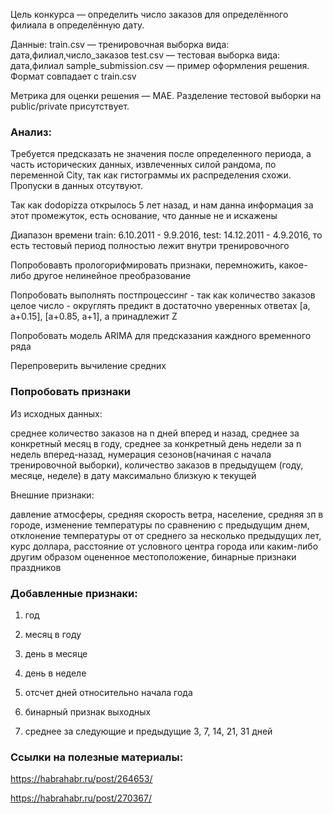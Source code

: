 Цель конкурса — определить число заказов для определённого филиала в определённую дату.

Данные:
train.csv — тренировочная выборка вида: дата,филиал,число_заказов
test.csv — тестовая выборка вида: дата,филиал
sample_submission.csv — пример оформления решения. Формат совпадает с train.csv

Метрика для оценки решения — MAE. Разделение тестовой выборки на public/private присутствует.


### Анализ:
Требуется предсказать не значения после определенного периода, а часть исторических данных, извлеченных силой рандома, по переменной City, так как гистограммы их распределения схожи. Пропуски в данных отсутвуют.

Так как dodopizza открылось 5 лет назад, и нам данна информация за этот промежуток, есть основание, что данные не и искажены

Диапазон времени  train: 6.10.2011 - 9.9.2016, test: 14.12.2011 - 4.9.2016, то есть тестовый период полностью лежит внутри тренировочного

Попробовавть прологорифмировать признаки, перемножить, какое-либо другое нелинейное преобразование

Попробовать выполнять постпроцессинг - так как количество заказов целое число - округлять предикт в достаточно уверенных ответах [a, a+0.15], [a+0.85, a+1], a принадлежит Z

Попробовать модель ARIMA для предсказания каждного временного ряда

Перепроверить вычиление средних

### Попробовать признаки

Из исходных данных:

среднее количество заказов на n дней вперед и назад, среднее за конкретный месяц в году, среднее за конкретный день недели за n недель вперед-назад, нумерация сезонов(начиная с начала тренировочной выборки), количество заказов в предыдущем (году, месяце, неделе) в дату максимально близкую к текущей

Внешние признаки:

давление атмосферы, средняя скорость ветра,  население, средняя зп в городе, изменение температуры по сравнению с предыдущим днем, отклонение температуры от от среднего за несколько предыдущих лет,  курс доллара, расстояние от условного центра города или каким-либо другим образом оцененное местоположение, бинарные признаки праздников

### Добавленные признаки:
1) год

2) месяц в году

3) день в месяце

4) день в неделе

5) отсчет дней относительно начала года

6) бинарный признак выходных

7) среднее за следующие и предыдущие 3, 7, 14, 21, 31 дней

### Ссылки на полезные материалы:
https://habrahabr.ru/post/264653/

https://habrahabr.ru/post/270367/